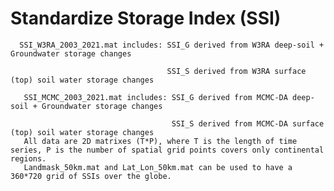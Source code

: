 # Standardize Storage Index (SSI)

      SSI_W3RA_2003_2021.mat includes: SSI_G derived from W3RA deep-soil + Groundwater storage changes

                                       SSI_S derived from W3RA surface (top) soil water storage changes
                                 
       SSI_MCMC_2003_2021.mat includes: SSI_G derived from MCMC-DA deep-soil + Groundwater storage changes

                                        SSI_S derived from MCMC-DA surface (top) soil water storage changes
       All data are 2D matrixes (T*P), where T is the length of time series, P is the number of spatial grid points covers only continental regions. 
       Landmask_50km.mat and Lat_Lon_50km.mat can be used to have a 360*720 grid of SSIs over the globe.                                      

